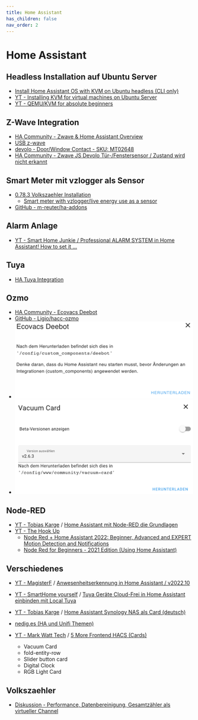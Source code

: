 ```yaml
---
title: Home Assistant
has_children: false
nav_order: 2
---
```


# Home Assistant

## Headless Installation auf Ubuntu Server

- [Install Home Assistant OS with KVM on Ubuntu headless (CLI only)](https://community.home-assistant.io/t/install-home-assistant-os-with-kvm-on-ubuntu-headless-cli-only/254941)
- [YT - Installing KVM for virtual machines on Ubuntu Server](https://www.youtube.com/watch?v=KCLaVlwfOHM)
- [YT - QEMU/KVM for absolute beginners](https://www.youtube.com/watch?v=BgZHbCDFODk)

## Z-Wave Integration
- [HA Community - Zwave & Home Assistant Overview](https://community.home-assistant.io/t/zwave-home-assistant-overview/277253)
- [USB z-wave](https://community.home-assistant.io/t/install-home-assistant-os-with-kvm-on-ubuntu-headless-cli-only/254941/21)
- [devolo - Door/Window Contact - SKU: MT02648](http://manuals-backend.z-wave.info/make.php?lang=de&sku=MT02648&cert=ZC10-14090007)
- [HA Community - Zwave JS Devolo Tür-/Fenstersensor / Zustand wird nicht erkannt](https://community.home-assistant.io/t/zwave-js-devolo-door-windows-sensor/434468)
 
## Smart Meter mit vzlogger als Sensor

- [0.78.3 Volkszaehler Installation](https://community.home-assistant.io/t/0-78-3-volkszaehler/70343/10)
  - [Smart meter with vzlogger/live energy use as a sensor](https://www.youtube.com/watch?v=t5r73WnufeA&t=140s)
- [GitHub - m-reuter/ha-addons](https://github.com/m-reuter/ha-addons)

## Alarm Anlage 

- [YT - Smart Home Junkie / Professional ALARM SYSTEM in Home Assistant! How to set it ...](https://www.youtube.com/watch?v=t5r73WnufeA&t=140s)

## Tuya

- [HA Tuya Integration](https://www.home-assistant.io/integrations/tuya/)

## Ozmo
- [HA Community - Ecovacs Deebot](https://community.home-assistant.io/t/ecovacs-deebot-900/275637/7)
- [GitHub - Ligio/hacc-ozmo](https://github.com/Ligio/hacc-ozmo)
- ![hacc-ozmo message after installation](/assets/images/msg_after_installation_ecovacs_deebot.png)
- ![Vacuum Card after installation](/assets/images/ha_vacuum_card_installation.png)


## Node-RED
- [YT - Tobias Karge](https://www.youtube.com/@tobiaskarge) / [Home Assistant mit Node-RED die Grundlagen](https://www.youtube.com/watch?v=MrA7mabL8eQ)
- [YT - The Hook Up](https://www.youtube.com/@TheHookUp)
  - [Node Red + Home Assistant 2022: Beginner, Advanced and EXPERT Motion Detection and Notifications](https://www.youtube.com/watch?v=wBUAUdLkYJM)
  - [Node Red for Beginners - 2021 Edition (Using Home Assistant)](https://www.youtube.com/watch?v=hBEb_FCLRU8)

## Verschiedenes

- [YT - MagisterF](https://www.youtube.com/@MagisterF) / [Anwesenheitserkennung in Home Assistant / v2022.10](https://www.youtube.com/watch?v=NoJIBqlkbNI)

- [YT - SmartHome yourself](https://www.youtube.com/@Smarthomeyourself) / [Tuya Geräte Cloud-Frei in Home Assistant einbinden mit Local Tuya](https://www.youtube.com/watch?v=Me1uEGq9QlI)

- [YT - Tobias Karge](https://www.youtube.com/@tobiaskarge) / [Home Assistant Synology NAS als Card (deutsch)](https://www.youtube.com/watch?v=4Adsef_5ECY)

- [nedig.es (HA und Unifi Themen)](https://nerdig.es/udm-pro-management-vlan/)
- [YT - Mark Watt Tech](https://www.youtube.com/@MarkWattTech) / [5 More Frontend HACS (Cards)](https://www.youtube.com/watch?v=_QqiqXw8K_Y)
  - Vacuum Card
  - fold-entity-row
  - Slider button card
  - Digital Clock
  - RGB Light Card

## Volkszaehler
- [Diskussion - Performance, Datenbereinigung, Gesamtzähler als virtueller Channel](https://volkszaehler-users.demo.volkszaehler.narkive.com/A9Dz6dUu/vz-users-performance-datenbereinigung-gesamtzahler-als-virtueller-channel)

